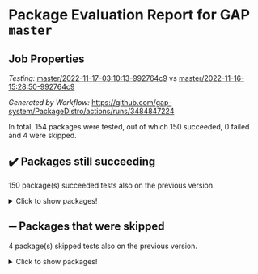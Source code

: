 # Package Evaluation Report for GAP `master`

## Job Properties

*Testing:* [master/2022-11-17-03:10:13-992764c9](https://github.com/gap-system/PackageDistro/blob/data/reports/master/2022-11-17-03:10:13-992764c9) vs [master/2022-11-16-15:28:50-992764c9](https://github.com/gap-system/PackageDistro/blob/data/reports/master/2022-11-16-15:28:50-992764c9)

*Generated by Workflow:* https://github.com/gap-system/PackageDistro/actions/runs/3484847224

In total, 154 packages were tested, out of which 150 succeeded, 0 failed and 4 were skipped.

## :heavy_check_mark: Packages still succeeding

150 package(s) succeeded tests also on the previous version.
<details><summary>Click to show packages!</summary>

- 4ti2interface 2022.09-01 [(success)](https://github.com/gap-system/PackageDistro/actions/runs/3484847224/jobs/5829974095)
- ace 5.6.1 [(success)](https://github.com/gap-system/PackageDistro/actions/runs/3484847224/jobs/5829974167)
- aclib 1.3.2 [(success)](https://github.com/gap-system/PackageDistro/actions/runs/3484847224/jobs/5829974214)
- agt 0.3 [(success)](https://github.com/gap-system/PackageDistro/actions/runs/3484847224/jobs/5829974290)
- alnuth 3.2.1 [(success)](https://github.com/gap-system/PackageDistro/actions/runs/3484847224/jobs/5829974366)
- anupq 3.2.6 [(success)](https://github.com/gap-system/PackageDistro/actions/runs/3484847224/jobs/5829974425)
- atlasrep 2.1.6 [(success)](https://github.com/gap-system/PackageDistro/actions/runs/3484847224/jobs/5829974491)
- autodoc 2022.10.20 [(success)](https://github.com/gap-system/PackageDistro/actions/runs/3484847224/jobs/5829974560)
- automata 1.15 [(success)](https://github.com/gap-system/PackageDistro/actions/runs/3484847224/jobs/5829974628)
- automgrp 1.3.2 [(success)](https://github.com/gap-system/PackageDistro/actions/runs/3484847224/jobs/5829974679)
- autpgrp 1.11 [(success)](https://github.com/gap-system/PackageDistro/actions/runs/3484847224/jobs/5829974735)
- cap 2022.11-14 [(success)](https://github.com/gap-system/PackageDistro/actions/runs/3484847224/jobs/5829974800)
- caratinterface 2.3.4 [(success)](https://github.com/gap-system/PackageDistro/actions/runs/3484847224/jobs/5829974869)
- cddinterface 2022.11.01 [(success)](https://github.com/gap-system/PackageDistro/actions/runs/3484847224/jobs/5829974942)
- circle 1.6.5 [(success)](https://github.com/gap-system/PackageDistro/actions/runs/3484847224/jobs/5829975013)
- classicpres 1.22 [(success)](https://github.com/gap-system/PackageDistro/actions/runs/3484847224/jobs/5829975096)
- cohomolo 1.6.10 [(success)](https://github.com/gap-system/PackageDistro/actions/runs/3484847224/jobs/5829975165)
- congruence 1.2.4 [(success)](https://github.com/gap-system/PackageDistro/actions/runs/3484847224/jobs/5829975232)
- corelg 1.56 [(success)](https://github.com/gap-system/PackageDistro/actions/runs/3484847224/jobs/5829975300)
- crime 1.6 [(success)](https://github.com/gap-system/PackageDistro/actions/runs/3484847224/jobs/5829975381)
- crisp 1.4.5 [(success)](https://github.com/gap-system/PackageDistro/actions/runs/3484847224/jobs/5829975441)
- crypting 0.10.4 [(success)](https://github.com/gap-system/PackageDistro/actions/runs/3484847224/jobs/5829975496)
- cryst 4.1.25 [(success)](https://github.com/gap-system/PackageDistro/actions/runs/3484847224/jobs/5829975571)
- crystcat 1.1.10 [(success)](https://github.com/gap-system/PackageDistro/actions/runs/3484847224/jobs/5829975625)
- ctbllib 1.3.4 [(success)](https://github.com/gap-system/PackageDistro/actions/runs/3484847224/jobs/5829975681)
- cubefree 1.19 [(success)](https://github.com/gap-system/PackageDistro/actions/runs/3484847224/jobs/5829975748)
- curlinterface 2.3.1 [(success)](https://github.com/gap-system/PackageDistro/actions/runs/3484847224/jobs/5829975802)
- cvec 2.7.6 [(success)](https://github.com/gap-system/PackageDistro/actions/runs/3484847224/jobs/5829975842)
- datastructures 0.3.0 [(success)](https://github.com/gap-system/PackageDistro/actions/runs/3484847224/jobs/5829975916)
- deepthought 1.0.6 [(success)](https://github.com/gap-system/PackageDistro/actions/runs/3484847224/jobs/5829975971)
- design 1.7 [(success)](https://github.com/gap-system/PackageDistro/actions/runs/3484847224/jobs/5829976019)
- difsets 2.3.1 [(success)](https://github.com/gap-system/PackageDistro/actions/runs/3484847224/jobs/5829976072)
- digraphs 1.6.0 [(success)](https://github.com/gap-system/PackageDistro/actions/runs/3484847224/jobs/5829976121)
- edim 1.3.6 [(success)](https://github.com/gap-system/PackageDistro/actions/runs/3484847224/jobs/5829976169)
- example 4.3.2 [(success)](https://github.com/gap-system/PackageDistro/actions/runs/3484847224/jobs/5829976217)
- examplesforhomalg 2022.10-01 [(success)](https://github.com/gap-system/PackageDistro/actions/runs/3484847224/jobs/5829976257)
- factint 1.6.3 [(success)](https://github.com/gap-system/PackageDistro/actions/runs/3484847224/jobs/5829976300)
- ferret 1.0.9 [(success)](https://github.com/gap-system/PackageDistro/actions/runs/3484847224/jobs/5829976346)
- fga 1.4.0 [(success)](https://github.com/gap-system/PackageDistro/actions/runs/3484847224/jobs/5829976395)
- fining 1.5.1 [(success)](https://github.com/gap-system/PackageDistro/actions/runs/3484847224/jobs/5829976440)
- float 1.0.3 [(success)](https://github.com/gap-system/PackageDistro/actions/runs/3484847224/jobs/5829976507)
- format 1.4.3 [(success)](https://github.com/gap-system/PackageDistro/actions/runs/3484847224/jobs/5829976556)
- forms 1.2.9 [(success)](https://github.com/gap-system/PackageDistro/actions/runs/3484847224/jobs/5829976618)
- fplsa 1.2.5 [(success)](https://github.com/gap-system/PackageDistro/actions/runs/3484847224/jobs/5829976684)
- fr 2.4.11 [(success)](https://github.com/gap-system/PackageDistro/actions/runs/3484847224/jobs/5829976747)
- francy 1.2.5 [(success)](https://github.com/gap-system/PackageDistro/actions/runs/3484847224/jobs/5829976815)
- fwtree 1.3 [(success)](https://github.com/gap-system/PackageDistro/actions/runs/3484847224/jobs/5829976875)
- gapdoc 1.6.6 [(success)](https://github.com/gap-system/PackageDistro/actions/runs/3484847224/jobs/5829976972)
- gauss 2022.11-01 [(success)](https://github.com/gap-system/PackageDistro/actions/runs/3484847224/jobs/5829977048)
- gaussforhomalg 2022.08-03 [(success)](https://github.com/gap-system/PackageDistro/actions/runs/3484847224/jobs/5829977116)
- gbnp 1.0.5 [(success)](https://github.com/gap-system/PackageDistro/actions/runs/3484847224/jobs/5829977192)
- generalizedmorphismsforcap 2022.11-01 [(success)](https://github.com/gap-system/PackageDistro/actions/runs/3484847224/jobs/5829977255)
- genss 1.6.8 [(success)](https://github.com/gap-system/PackageDistro/actions/runs/3484847224/jobs/5829977327)
- gradedmodules 2022.09-02 [(success)](https://github.com/gap-system/PackageDistro/actions/runs/3484847224/jobs/5829977409)
- gradedringforhomalg 2022.10-01 [(success)](https://github.com/gap-system/PackageDistro/actions/runs/3484847224/jobs/5829977472)
- grape 4.8.5 [(success)](https://github.com/gap-system/PackageDistro/actions/runs/3484847224/jobs/5829977535)
- groupoids 1.71 [(success)](https://github.com/gap-system/PackageDistro/actions/runs/3484847224/jobs/5829977606)
- grpconst 2.6.3 [(success)](https://github.com/gap-system/PackageDistro/actions/runs/3484847224/jobs/5829977665)
- guarana 0.96.3 [(success)](https://github.com/gap-system/PackageDistro/actions/runs/3484847224/jobs/5829977730)
- guava 3.17 [(success)](https://github.com/gap-system/PackageDistro/actions/runs/3484847224/jobs/5829977817)
- hap 1.47 [(success)](https://github.com/gap-system/PackageDistro/actions/runs/3484847224/jobs/5829977898)
- hapcryst 0.1.15 [(success)](https://github.com/gap-system/PackageDistro/actions/runs/3484847224/jobs/5829977973)
- hecke 1.5.3 [(success)](https://github.com/gap-system/PackageDistro/actions/runs/3484847224/jobs/5829978038)
- help 3.5 [(success)](https://github.com/gap-system/PackageDistro/actions/runs/3484847224/jobs/5829978114)
- homalg 2022.08-04 [(success)](https://github.com/gap-system/PackageDistro/actions/runs/3484847224/jobs/5829978206)
- homalgtocas 2022.11-02 [(success)](https://github.com/gap-system/PackageDistro/actions/runs/3484847224/jobs/5829978270)
- idrel 2.44 [(success)](https://github.com/gap-system/PackageDistro/actions/runs/3484847224/jobs/5829978338)
- images 1.3.1 [(success)](https://github.com/gap-system/PackageDistro/actions/runs/3484847224/jobs/5829978411)
- intpic 0.3.0 [(success)](https://github.com/gap-system/PackageDistro/actions/runs/3484847224/jobs/5829978503)
- io 4.8.0 [(success)](https://github.com/gap-system/PackageDistro/actions/runs/3484847224/jobs/5829978584)
- io_forhomalg 2022.11-01 [(success)](https://github.com/gap-system/PackageDistro/actions/runs/3484847224/jobs/5829978693)
- irredsol 1.4.4 [(success)](https://github.com/gap-system/PackageDistro/actions/runs/3484847224/jobs/5829978770)
- json 2.1.1 [(success)](https://github.com/gap-system/PackageDistro/actions/runs/3484847224/jobs/5829978869)
- jupyterkernel 1.4.1 [(success)](https://github.com/gap-system/PackageDistro/actions/runs/3484847224/jobs/5829978957)
- jupyterviz 1.5.6 [(success)](https://github.com/gap-system/PackageDistro/actions/runs/3484847224/jobs/5829979031)
- kan 1.34 [(success)](https://github.com/gap-system/PackageDistro/actions/runs/3484847224/jobs/5829979108)
- kbmag 1.5.10 [(success)](https://github.com/gap-system/PackageDistro/actions/runs/3484847224/jobs/5829979187)
- laguna 3.9.5 [(success)](https://github.com/gap-system/PackageDistro/actions/runs/3484847224/jobs/5829979265)
- liealgdb 2.2.1 [(success)](https://github.com/gap-system/PackageDistro/actions/runs/3484847224/jobs/5829979346)
- liepring 2.8 [(success)](https://github.com/gap-system/PackageDistro/actions/runs/3484847224/jobs/5829979422)
- liering 2.4.2 [(success)](https://github.com/gap-system/PackageDistro/actions/runs/3484847224/jobs/5829979502)
- linearalgebraforcap 2022.11-07 [(success)](https://github.com/gap-system/PackageDistro/actions/runs/3484847224/jobs/5829979583)
- localizeringforhomalg 2022.09-01 [(success)](https://github.com/gap-system/PackageDistro/actions/runs/3484847224/jobs/5829979642)
- loops 3.4.3 [(success)](https://github.com/gap-system/PackageDistro/actions/runs/3484847224/jobs/5829979702)
- lpres 1.0.3 [(success)](https://github.com/gap-system/PackageDistro/actions/runs/3484847224/jobs/5829979763)
- majoranaalgebras 1.5 [(success)](https://github.com/gap-system/PackageDistro/actions/runs/3484847224/jobs/5829979824)
- mapclass 1.4.6 [(success)](https://github.com/gap-system/PackageDistro/actions/runs/3484847224/jobs/5829979879)
- matgrp 0.70 [(success)](https://github.com/gap-system/PackageDistro/actions/runs/3484847224/jobs/5829979955)
- matricesforhomalg 2022.11-02 [(success)](https://github.com/gap-system/PackageDistro/actions/runs/3484847224/jobs/5829980016)
- modisom 2.5.3 [(success)](https://github.com/gap-system/PackageDistro/actions/runs/3484847224/jobs/5829980089)
- modulepresentationsforcap 2022.11-02 [(success)](https://github.com/gap-system/PackageDistro/actions/runs/3484847224/jobs/5829980152)
- modules 2022.09-01 [(success)](https://github.com/gap-system/PackageDistro/actions/runs/3484847224/jobs/5829980224)
- monoidalcategories 2022.11-02 [(success)](https://github.com/gap-system/PackageDistro/actions/runs/3484847224/jobs/5829980280)
- nconvex 2022.09-01 [(success)](https://github.com/gap-system/PackageDistro/actions/runs/3484847224/jobs/5829980334)
- nilmat 1.4.2 [(success)](https://github.com/gap-system/PackageDistro/actions/runs/3484847224/jobs/5829980400)
- nock 1.5 [(success)](https://github.com/gap-system/PackageDistro/actions/runs/3484847224/jobs/5829980456)
- normalizinterface 1.3.5 [(success)](https://github.com/gap-system/PackageDistro/actions/runs/3484847224/jobs/5829980543)
- nq 2.5.9 [(success)](https://github.com/gap-system/PackageDistro/actions/runs/3484847224/jobs/5829980614)
- numericalsgps 1.3.1 [(success)](https://github.com/gap-system/PackageDistro/actions/runs/3484847224/jobs/5829980685)
- openmath 11.5.1 [(success)](https://github.com/gap-system/PackageDistro/actions/runs/3484847224/jobs/5829980752)
- orb 4.9.0 [(success)](https://github.com/gap-system/PackageDistro/actions/runs/3484847224/jobs/5829980802)
- packagemanager 1.3.2 [(success)](https://github.com/gap-system/PackageDistro/actions/runs/3484847224/jobs/5829980852)
- patternclass 2.4.3 [(success)](https://github.com/gap-system/PackageDistro/actions/runs/3484847224/jobs/5829980919)
- permut 2.0.4 [(success)](https://github.com/gap-system/PackageDistro/actions/runs/3484847224/jobs/5829980975)
- polenta 1.3.10 [(success)](https://github.com/gap-system/PackageDistro/actions/runs/3484847224/jobs/5829981026)
- polymaking 0.8.6 [(success)](https://github.com/gap-system/PackageDistro/actions/runs/3484847224/jobs/5829981065)
- primgrp 3.4.2 [(success)](https://github.com/gap-system/PackageDistro/actions/runs/3484847224/jobs/5829981100)
- profiling 2.5.1 [(success)](https://github.com/gap-system/PackageDistro/actions/runs/3484847224/jobs/5829981138)
- qpa 1.34 [(success)](https://github.com/gap-system/PackageDistro/actions/runs/3484847224/jobs/5829981187)
- quagroup 1.8.3 [(success)](https://github.com/gap-system/PackageDistro/actions/runs/3484847224/jobs/5829981221)
- radiroot 2.9 [(success)](https://github.com/gap-system/PackageDistro/actions/runs/3484847224/jobs/5829981263)
- rcwa 4.7.0 [(success)](https://github.com/gap-system/PackageDistro/actions/runs/3484847224/jobs/5829981312)
- rds 1.8 [(success)](https://github.com/gap-system/PackageDistro/actions/runs/3484847224/jobs/5829981357)
- recog 1.4.2 [(success)](https://github.com/gap-system/PackageDistro/actions/runs/3484847224/jobs/5829981402)
- repndecomp 1.2.1 [(success)](https://github.com/gap-system/PackageDistro/actions/runs/3484847224/jobs/5829981443)
- repsn 3.1.0 [(success)](https://github.com/gap-system/PackageDistro/actions/runs/3484847224/jobs/5829981483)
- resclasses 4.7.3 [(success)](https://github.com/gap-system/PackageDistro/actions/runs/3484847224/jobs/5829981514)
- ringsforhomalg 2022.11-01 [(success)](https://github.com/gap-system/PackageDistro/actions/runs/3484847224/jobs/5829981546)
- sco 2022.09-01 [(success)](https://github.com/gap-system/PackageDistro/actions/runs/3484847224/jobs/5829981587)
- scscp 2.3.1 [(success)](https://github.com/gap-system/PackageDistro/actions/runs/3484847224/jobs/5829981617)
- semigroups 5.1.0 [(success)](https://github.com/gap-system/PackageDistro/actions/runs/3484847224/jobs/5829981666)
- sglppow 2.3 [(success)](https://github.com/gap-system/PackageDistro/actions/runs/3484847224/jobs/5829981708)
- sgpviz 0.999.5 [(success)](https://github.com/gap-system/PackageDistro/actions/runs/3484847224/jobs/5829981744)
- simpcomp 2.1.14 [(success)](https://github.com/gap-system/PackageDistro/actions/runs/3484847224/jobs/5829981804)
- singular 2022.09.23 [(success)](https://github.com/gap-system/PackageDistro/actions/runs/3484847224/jobs/5829981856)
- sla 1.5.3 [(success)](https://github.com/gap-system/PackageDistro/actions/runs/3484847224/jobs/5829981901)
- smallgrp 1.5.1 [(success)](https://github.com/gap-system/PackageDistro/actions/runs/3484847224/jobs/5829981944)
- smallsemi 0.6.13 [(success)](https://github.com/gap-system/PackageDistro/actions/runs/3484847224/jobs/5829981998)
- sonata 2.9.5 [(success)](https://github.com/gap-system/PackageDistro/actions/runs/3484847224/jobs/5829982062)
- sophus 1.27 [(success)](https://github.com/gap-system/PackageDistro/actions/runs/3484847224/jobs/5829982118)
- spinsym 1.5.2 [(success)](https://github.com/gap-system/PackageDistro/actions/runs/3484847224/jobs/5829982189)
- standardff 0.9.4 [(success)](https://github.com/gap-system/PackageDistro/actions/runs/3484847224/jobs/5829982252)
- symbcompcc 1.3.2 [(success)](https://github.com/gap-system/PackageDistro/actions/runs/3484847224/jobs/5829982297)
- thelma 1.3 [(success)](https://github.com/gap-system/PackageDistro/actions/runs/3484847224/jobs/5829982349)
- tomlib 1.2.9 [(success)](https://github.com/gap-system/PackageDistro/actions/runs/3484847224/jobs/5829982404)
- toolsforhomalg 2022.10-01 [(success)](https://github.com/gap-system/PackageDistro/actions/runs/3484847224/jobs/5829982459)
- toric 1.9.5 [(success)](https://github.com/gap-system/PackageDistro/actions/runs/3484847224/jobs/5829982518)
- toricvarieties 2022.07.13 [(success)](https://github.com/gap-system/PackageDistro/actions/runs/3484847224/jobs/5829982565)
- transgrp 3.6.3 [(success)](https://github.com/gap-system/PackageDistro/actions/runs/3484847224/jobs/5829982657)
- ugaly 4.0.3 [(success)](https://github.com/gap-system/PackageDistro/actions/runs/3484847224/jobs/5829982724)
- unipot 1.5 [(success)](https://github.com/gap-system/PackageDistro/actions/runs/3484847224/jobs/5829982794)
- unitlib 4.1.0 [(success)](https://github.com/gap-system/PackageDistro/actions/runs/3484847224/jobs/5829982868)
- utils 0.77 [(success)](https://github.com/gap-system/PackageDistro/actions/runs/3484847224/jobs/5829982940)
- uuid 0.7 [(success)](https://github.com/gap-system/PackageDistro/actions/runs/3484847224/jobs/5829983011)
- walrus 0.9991 [(success)](https://github.com/gap-system/PackageDistro/actions/runs/3484847224/jobs/5829983084)
- wedderga 4.10.2 [(success)](https://github.com/gap-system/PackageDistro/actions/runs/3484847224/jobs/5829983155)
- xmod 2.88 [(success)](https://github.com/gap-system/PackageDistro/actions/runs/3484847224/jobs/5829983255)
- xmodalg 1.22 [(success)](https://github.com/gap-system/PackageDistro/actions/runs/3484847224/jobs/5829983342)
- yangbaxter 0.10.1 [(success)](https://github.com/gap-system/PackageDistro/actions/runs/3484847224/jobs/5829983428)
- zeromqinterface 0.14 [(success)](https://github.com/gap-system/PackageDistro/actions/runs/3484847224/jobs/5829983501)
</details>

## :heavy_minus_sign: Packages that were skipped

4 package(s) skipped tests also on the previous version.
<details><summary>Click to show packages!</summary>

- browse 1.8.18 [(skipped)](https://github.com/gap-system/PackageDistro/actions/runs/3484847224/jobs/5829821728)
- itc 1.5.1 [(skipped)](https://github.com/gap-system/PackageDistro/actions/runs/3484847224/jobs/5829821728)
- polycyclic 2.16 [(skipped)](https://github.com/gap-system/PackageDistro/actions/runs/3484847224/jobs/5829821728)
- xgap 4.31 [(skipped)](https://github.com/gap-system/PackageDistro/actions/runs/3484847224/jobs/5829821728)
</details>

